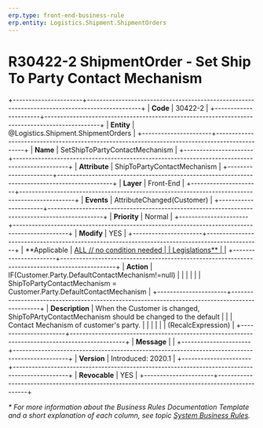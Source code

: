 ```yaml
---
erp.type: front-end-business-rule
erp.entity: Logistics.Shipment.ShipmentOrders
---
```


# R30422-2 ShipmentOrder - Set Ship To Party Contact Mechanism
+----------------------+-----------------------------------------------------------------------------------------------+
| **Code**             | 30422-2                                                                                       |
+----------------------+-----------------------------------------------------------------------------------------------+
| **Entity**           | @Logistics.Shipment.ShipmentOrders                                                            |
+----------------------+-----------------------------------------------------------------------------------------------+
| **Name**             | SetShipToPartyContactMechanism                                                                |
+----------------------+-----------------------------------------------------------------------------------------------+
| **Attribute**        | ShipToPartyContactMechanism                                                                   |
+----------------------+-----------------------------------------------------------------------------------------------+
| **Layer**            | Front-End                                                                                     |
+----------------------+-----------------------------------------------------------------------------------------------+
| **Events**           | AttributeChanged(Customer)                                                                    |
+----------------------+-----------------------------------------------------------------------------------------------+
| **Priority**         | Normal                                                                                        |
+----------------------+-----------------------------------------------------------------------------------------------+
| **Modify**           | YES                                                                                           |
+----------------------+-----------------------------------------------------------------------------------------------+
| **Applicable         | [ALL // no condition needed                                                                   |
| Legislations**       | ](xref:applicable-legislations)                                                               |
+----------------------+-----------------------------------------------------------------------------------------------+
| **Action**           | IF(Customer.Party.DefaultContactMechanism!=null)                                              |
|                      |                                                                                               |
|                      | ShipToPartyContactMechanism = Customer.Party.DefaultContactMechanism                          |
+----------------------+-----------------------------------------------------------------------------------------------+
| **Description**      | When the Customer is changed, ShipToPArtyContactMechanism should be changed to the default    |
|                      | Contact Mechanism of customer\'s party.                                                       |
|                      |                                                                                               |
|                      | (RecalcExpression)                                                                            |
+----------------------+-----------------------------------------------------------------------------------------------+
| **Message**          |                                                                                               |
+----------------------+-----------------------------------------------------------------------------------------------+
| **Version**          | Introduced: 2020.1                                                                            |
+----------------------+-----------------------------------------------------------------------------------------------+
| **Revocable**        | YES                                                                                           |
+----------------------+-----------------------------------------------------------------------------------------------+

*\* For more information about the Business Rules Documentation Template and a short explanation of each column, see
topic [System Business Rules](../templates/template-description-system-business-rules.md).*
